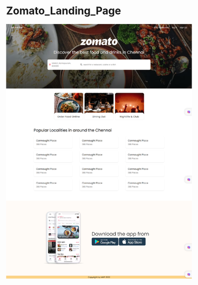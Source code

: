 # Zomato_Landing_Page

<img src="https://github.com/MohammadAmaanPatloo/Zomato_Landing_Page/blob/main/Zomato-page.png">
